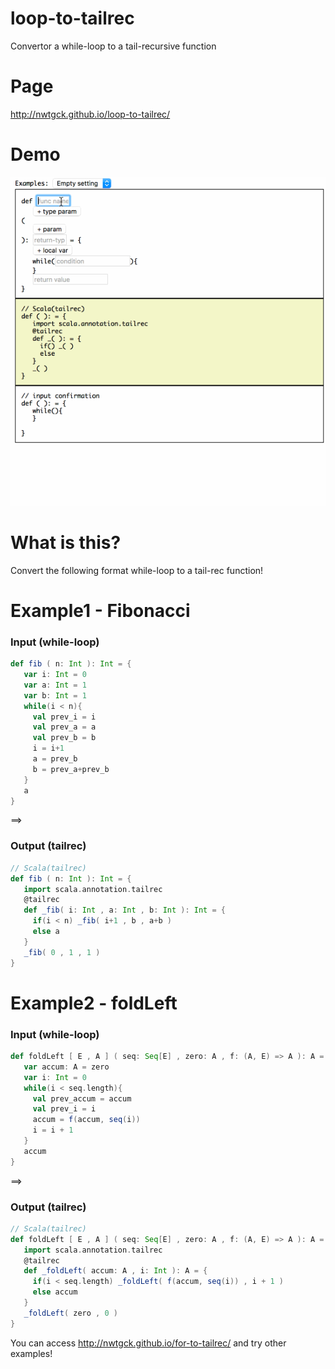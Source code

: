 loop-to-tailrec
==

Convertor a while-loop to a tail-recursive function

# Page

http://nwtgck.github.io/loop-to-tailrec/

# Demo

![](./demo-images/demo1.gif)

# What is this?

Convert the following format while-loop to a tail-rec function!

# Example1 - Fibonacci

### Input (while-loop)

```scala
def fib ( n: Int ): Int = {
   var i: Int = 0
   var a: Int = 1
   var b: Int = 1
   while(i < n){
     val prev_i = i
     val prev_a = a
     val prev_b = b
     i = i+1
     a = prev_b
     b = prev_a+prev_b
   }
   a
}
```

==>

### Output (tailrec)

```scala
// Scala(tailrec)
def fib ( n: Int ): Int = {
   import scala.annotation.tailrec
   @tailrec
   def _fib( i: Int , a: Int , b: Int ): Int = {
     if(i < n) _fib( i+1 , b , a+b )
     else a
   }
   _fib( 0 , 1 , 1 )
}
```

# Example2 - foldLeft

### Input (while-loop)

```scala
def foldLeft [ E , A ] ( seq: Seq[E] , zero: A , f: (A, E) => A ): A = {
   var accum: A = zero
   var i: Int = 0
   while(i < seq.length){
     val prev_accum = accum
     val prev_i = i
     accum = f(accum, seq(i))
     i = i + 1
   }
   accum
}
```

==>

### Output (tailrec)

```scala
// Scala(tailrec)
def foldLeft [ E , A ] ( seq: Seq[E] , zero: A , f: (A, E) => A ): A = {
   import scala.annotation.tailrec
   @tailrec
   def _foldLeft( accum: A , i: Int ): A = {
     if(i < seq.length) _foldLeft( f(accum, seq(i)) , i + 1 )
     else accum
   }
   _foldLeft( zero , 0 )
}
```

You can access http://nwtgck.github.io/for-to-tailrec/ and try other examples!
